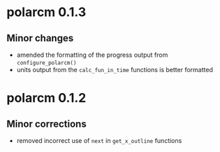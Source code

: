 # polarcm 0.1.3

## Minor changes
- amended the formatting of the progress output from `configure_polarcm()`
- units output from the `calc_fun_in_time` functions is better formatted

# polarcm 0.1.2

## Minor corrections
- removed incorrect use of `next` in `get_x_outline` functions

